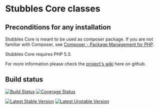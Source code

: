 Stubbles Core classes
=====================

Preconditions for any installation
----------------------------------

Stubbles Core is meant to be used as composer package. If you are not familiar
with Composer, see [Composer - Package Management for PHP](https://github.com/composer/composer#readme).

Stubbles Core requires PHP 5.3.


For more information please check the [project's wiki](https://github.com/stubbles/stubbles-core/wiki) here on github.


Build status
------------

[![Build Status](https://secure.travis-ci.org/stubbles/stubbles-core.png)](http://travis-ci.org/stubbles/stubbles-core) [![Coverage Status](https://coveralls.io/repos/stubbles/stubbles-core/badge.png?branch=master)](https://coveralls.io/r/stubbles/stubbles-core?branch=master)

[![Latest Stable Version](https://poser.pugx.org/stubbles/core/version.png)](https://packagist.org/packages/stubbles/core) [![Latest Unstable Version](https://poser.pugx.org/stubbles/core/v/unstable.png)](//packagist.org/packages/stubbles/core)
